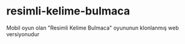 resimli-kelime-bulmaca
======================

Mobil oyun olan "Resimli Kelime Bulmaca" oyununun klonlanmış web versiyonudur
